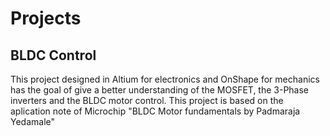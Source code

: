 # Projects
## BLDC Control
This project designed in Altium for electronics and OnShape for mechanics has the goal of give a better understanding of the MOSFET, the 3-Phase inverters and the BLDC motor control. This project is based on the aplication note of Microchip "BLDC Motor fundamentals by Padmaraja Yedamale"
